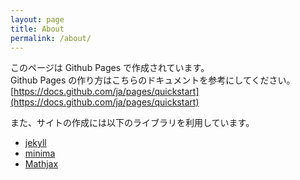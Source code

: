 ```yaml
---
layout: page
title: About
permalink: /about/
---
```


このページは Github Pages で作成されています。  
Github Pages の作り方はこちらのドキュメントを参考にしてください。  
[https://docs.github.com/ja/pages/quickstart](https://docs.github.com/ja/pages/quickstart)  
  
また、サイトの作成には以下のライブラリを利用しています。

- [jekyll](https://github.com/jekyll)
- [minima](https://github.com/jekyll/minima)
- [Mathjax](https://www.mathjax.org/)
